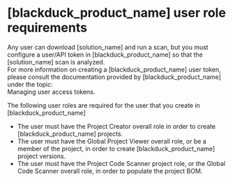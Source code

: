 # [blackduck_product_name] user role requirements

Any user can download [solution_name] and run a scan, but you must configure a user/API token in [blackduck_product_name] so that the [solution_name] scan is analyzed.   
For more information on creating a [blackduck_product_name] user token, please consult the documentation provided by [blackduck_product_name] under the topic:   
<xref href="MyAccessTokens.dita" scope="peer">Managing user access tokens.
<data name="facets" value="pubname=bd-hub"/>

The following user roles are required for the user that you create in [blackduck_product_name]

* The user must have the Project Creator overall role in order to create [blackduck_product_name] projects.
* The user must have the Global Project Viewer overall role, or be a member of the project, in order to create [blackduck_product_name] project versions.
* The user must have the Project Code Scanner project role, or the Global Code Scanner overall role, in order to populate the project BOM.
